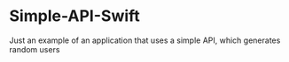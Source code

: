 # Simple-API-Swift
Just an example of an application that uses a simple API, which generates random users
